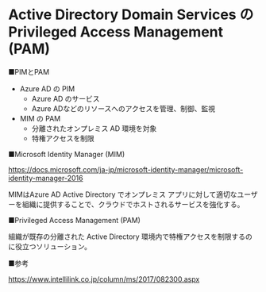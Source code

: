 # Active Directory Domain Services の Privileged Access Management (PAM)


■PIMとPAM

- Azure AD の PIM
  - Azure AD のサービス
  - Azure ADなどのリソースへのアクセスを管理、制御、監視
- MIM の PAM
  - 分離されたオンプレミス AD 環境を対象
  - 特権アクセスを制限

■Microsoft Identity Manager (MIM)

https://docs.microsoft.com/ja-jp/microsoft-identity-manager/microsoft-identity-manager-2016

MIMはAzure AD Active Directory でオンプレミス アプリに対して適切なユーザーを組織に提供することで、クラウドでホストされるサービスを強化する。

■Privileged Access Management (PAM)

組織が既存の分離された Active Directory 環境内で特権アクセスを制限するのに役立つソリューション。

■参考

https://www.intellilink.co.jp/column/ms/2017/082300.aspx